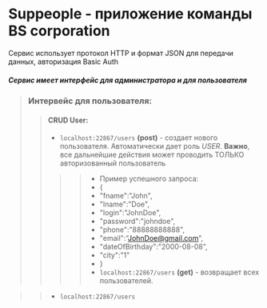 # Suppeople - приложение команды BS corporation 
Сервис использует протокол HTTP и формат JSON для передачи данных, авторизация Basic Auth
##### Сервис имеет интерфейс для администратора и для пользователя
> ### Интервейс для пользователя:
>> #### CRUD User:
>> - `localhost:22867/users` **(post)** - создает нового пользователя. Автоматически дает роль *USER*. **Важно**, все дальнейшие действия может проводить ТОЛЬКО авторизованный пользователь
>>>> - Пример успешного запроса:
>>>> - {
>>>> - "fname":"John",
>>>> - "lname":"Doe",
>>>> - "login":"JohnDoe",
>>>> - "password":"johndoe",
>>>> - "phone":"88888888888",
>>>> - "email":"JohnDoe@gmail.com",
>>>> - "dateOfBirthday":"2000-08-08",
>>>> - "city":"1"
>>>> - }
>>>> - `localhost:22867/users` **(get)** - возвращает всех пользователей.

>> - `localhost:22867/users`
